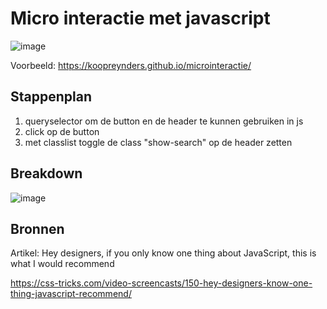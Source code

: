 # Micro interactie met javascript

![image](https://user-images.githubusercontent.com/1391509/143436679-781034f3-4220-44cd-9627-298e63500bcc.png)

Voorbeeld: https://koopreynders.github.io/microinteractie/


## Stappenplan

1. queryselector om de button en de header te kunnen gebruiken in js
2. click op de button
3. met classlist toggle de class "show-search" op de header zetten


## Breakdown

![image](https://user-images.githubusercontent.com/1391509/143436621-8b7685d6-2d35-455e-b365-69d5327ba16d.png)


## Bronnen

Artikel: Hey designers, if you only know one thing about JavaScript, this is what I would recommend 

https://css-tricks.com/video-screencasts/150-hey-designers-know-one-thing-javascript-recommend/
